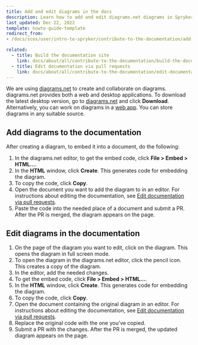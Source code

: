 ```yaml
---
title: Add and edit diagrams in the docs
description: Learn how to add and edit diagrams.net diagrams in Spryker documentation.
last_updated: Dec 22, 2022
template: howto-guide-template
redirect_from:
- /docs/scos/user/intro-to-spryker/contribute-to-the-documentation/add-and-edit-diagrams-in-the-documentation.html

related:
  - title: Build the documentation site
    link: docs/about/all/contribute-to-the-documentation/build-the-documentation-site.html
  - title: Edit documentation via pull requests
    link: docs/about/all/contribute-to-the-documentation/edit-documentation-via-pull-requests.html
---
```


We are using [diagrams.net](https://www.diagrams.net/) to create and collaborate on diagrams. diagrams.net provides both a web and desktop applications. To download the latest desktop version, go to [diagrams.net](https://www.diagrams.net/) and click **Download**. Alternatively, you can work on diagrams in a [web app](https://app.diagrams.net/). You can store diagrams in any suitable source.

## Add diagrams to the documentation

After creating a diagram, to embed it into a document, do the following:

1. In the diagrams.net editor, to get the embed code, click **File > Embed > HTML...**.
2. In the **HTML** window, click **Create**.
    This generates code for embedding the diagram.
3. To copy the code, click **Copy**.
4. Open the document you want to add the diagram to in an editor.
    For instructions about editing the documentation, see [Edit documentation via pull requests](/docs/about/all/contribute-to-the-documentation/edit-documentation-via-pull-requests.html).
5. Paste the code into the needed place of a document and submit a PR.
    After the PR is merged, the diagram appears on the page.

## Edit diagrams in the documentation

1. On the page of the diagram you want to edit, click on the diagram.
    This opens the diagram in full screen mode.
2. To open the diagram in the diagrams.net editor, click the pencil icon.
    This creates a copy of the diagram.
3. In the editor, add the needed changes.
4. To get the embed code, click **File > Embed > HTML...**.
5. In the **HTML** window, click **Create**.
    This generates code for embedding the diagram.
6. To copy the code, click **Copy**.
7. Open the document containing the original diagram in an editor.
        For instructions about editing the documentation, see [Edit documentation via pull requests](/docs/about/all/contribute-to-the-documentation/edit-documentation-via-pull-requests.html).
8. Replace the original code with the one you've copied.
9. Submit a PR with the changes.
    After the PR is merged, the updated diagram appears on the page.
